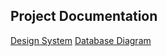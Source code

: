 ## Project Documentation
[Design System](https://link.excalidraw.com/readonly/gQCgR5UulGwdGKHnXdXI)
[Database Diagram](https://dbdiagram.io/e/667f04849939893dae8fd8c8/667f048c9939893dae8fd94c)

